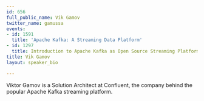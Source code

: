 ```yaml
---
id: 656
full_public_name: Vik Gamov
twitter_name: gamussa
events:
- id: 1591
  title: 'Apache Kafka: A Streaming Data Platform'
- id: 1297
  title: Introduction to Apache Kafka as Open Source Streaming Platform
title: Vik Gamov
layout: speaker_bio

---
```

Viktor Gamov is a Solution Architect at Confluent, the company behind the popular Apache Kafka streaming platform. 